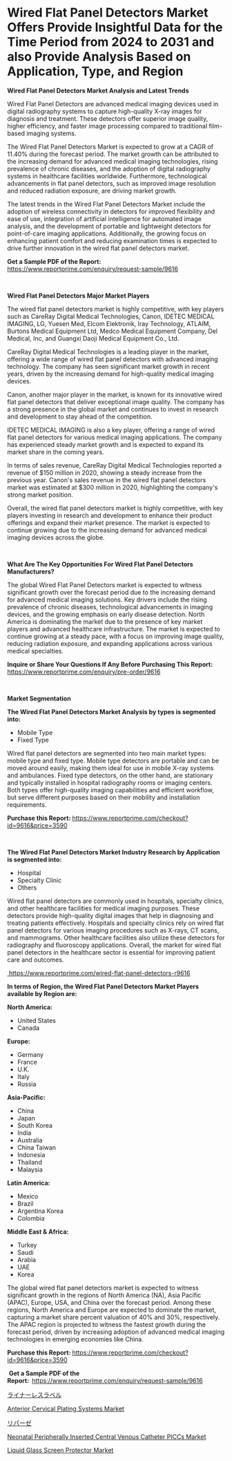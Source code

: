 <p><h1>Wired Flat Panel Detectors Market Offers Provide Insightful Data for the Time Period from 2024 to 2031 and also Provide Analysis Based on Application, Type, and Region</h1></p><p><strong>Wired Flat Panel Detectors Market Analysis and Latest Trends</strong></p>
<p><p>Wired Flat Panel Detectors are advanced medical imaging devices used in digital radiography systems to capture high-quality X-ray images for diagnosis and treatment. These detectors offer superior image quality, higher efficiency, and faster image processing compared to traditional film-based imaging systems.</p><p>The Wired Flat Panel Detectors Market is expected to grow at a CAGR of 11.40% during the forecast period. The market growth can be attributed to the increasing demand for advanced medical imaging technologies, rising prevalence of chronic diseases, and the adoption of digital radiography systems in healthcare facilities worldwide. Furthermore, technological advancements in flat panel detectors, such as improved image resolution and reduced radiation exposure, are driving market growth.</p><p>The latest trends in the Wired Flat Panel Detectors Market include the adoption of wireless connectivity in detectors for improved flexibility and ease of use, integration of artificial intelligence for automated image analysis, and the development of portable and lightweight detectors for point-of-care imaging applications. Additionally, the growing focus on enhancing patient comfort and reducing examination times is expected to drive further innovation in the wired flat panel detectors market.</p></p>
<p><strong>Get a Sample PDF of the Report:&nbsp;</strong> <a href="https://www.reportprime.com/enquiry/request-sample/9616">https://www.reportprime.com/enquiry/request-sample/9616</a></p>
<p>&nbsp;</p>
<p><strong>Wired Flat Panel Detectors Major Market Players</strong></p>
<p><p>The wired flat panel detectors market is highly competitive, with key players such as CareRay Digital Medical Technologies, Canon, IDETEC MEDICAL IMAGING, LG, Yuesen Med, Elcom Elektronik, Iray Technology, ATLAIM, Burtons Medical Equipment Ltd, Medco Medical Equipment Company, Del Medical, Inc, and Guangxi Daoji Medical Equipment Co., Ltd.</p><p>CareRay Digital Medical Technologies is a leading player in the market, offering a wide range of wired flat panel detectors with advanced imaging technology. The company has seen significant market growth in recent years, driven by the increasing demand for high-quality medical imaging devices.</p><p>Canon, another major player in the market, is known for its innovative wired flat panel detectors that deliver exceptional image quality. The company has a strong presence in the global market and continues to invest in research and development to stay ahead of the competition.</p><p>IDETEC MEDICAL IMAGING is also a key player, offering a range of wired flat panel detectors for various medical imaging applications. The company has experienced steady market growth and is expected to expand its market share in the coming years.</p><p>In terms of sales revenue, CareRay Digital Medical Technologies reported a revenue of $150 million in 2020, showing a steady increase from the previous year. Canon's sales revenue in the wired flat panel detectors market was estimated at $300 million in 2020, highlighting the company's strong market position.</p><p>Overall, the wired flat panel detectors market is highly competitive, with key players investing in research and development to enhance their product offerings and expand their market presence. The market is expected to continue growing due to the increasing demand for advanced medical imaging devices across the globe.</p></p>
<p>&nbsp;</p>
<p><strong>What Are The Key Opportunities For Wired Flat Panel Detectors Manufacturers?</strong></p>
<p><p>The global Wired Flat Panel Detectors market is expected to witness significant growth over the forecast period due to the increasing demand for advanced medical imaging solutions. Key drivers include the rising prevalence of chronic diseases, technological advancements in imaging devices, and the growing emphasis on early disease detection. North America is dominating the market due to the presence of key market players and advanced healthcare infrastructure. The market is expected to continue growing at a steady pace, with a focus on improving image quality, reducing radiation exposure, and expanding applications across various medical specialties.</p></p>
<p><strong>Inquire or Share Your Questions If Any Before Purchasing This Report:</strong> <a href="https://www.reportprime.com/enquiry/pre-order/9616">https://www.reportprime.com/enquiry/pre-order/9616</a></p>
<p>&nbsp;</p>
<p><strong>Market Segmentation</strong></p>
<p><strong>The Wired Flat Panel Detectors Market Analysis by types is segmented into:</strong></p>
<p><ul><li>Mobile Type</li><li>Fixed Type</li></ul></p>
<p><p>Wired flat panel detectors are segmented into two main market types: mobile type and fixed type. Mobile type detectors are portable and can be moved around easily, making them ideal for use in mobile X-ray systems and ambulances. Fixed type detectors, on the other hand, are stationary and typically installed in hospital radiography rooms or imaging centers. Both types offer high-quality imaging capabilities and efficient workflow, but serve different purposes based on their mobility and installation requirements.</p></p>
<p><strong>Purchase this Report:&nbsp;</strong><a href="https://www.reportprime.com/checkout?id=9616&price=3590">https://www.reportprime.com/checkout?id=9616&price=3590</a></p>
<p>&nbsp;</p>
<p><strong>The Wired Flat Panel Detectors Market Industry Research by Application is segmented into:</strong></p>
<p><ul><li>Hospital</li><li>Specialty Clinic</li><li>Others</li></ul></p>
<p><p>Wired flat panel detectors are commonly used in hospitals, specialty clinics, and other healthcare facilities for medical imaging purposes. These detectors provide high-quality digital images that help in diagnosing and treating patients effectively. Hospitals and specialty clinics rely on wired flat panel detectors for various imaging procedures such as X-rays, CT scans, and mammograms. Other healthcare facilities also utilize these detectors for radiography and fluoroscopy applications. Overall, the market for wired flat panel detectors in the healthcare sector is essential for improving patient care and outcomes.</p></p>
<p><a href="https://www.reportprime.com/wired-flat-panel-detectors-r9616">&nbsp;https://www.reportprime.com/wired-flat-panel-detectors-r9616</a></p>
<p><strong>In terms of Region, the Wired Flat Panel Detectors Market Players available by Region are:</strong></p>
<p>
    <p> <strong> North America: </strong>
        <ul>
            <li>United States</li>
            <li>Canada</li>
        </ul>
        </p> 
    <p> <strong> Europe: </strong>
        <ul>
            <li>Germany</li>
            <li>France</li>
            <li>U.K.</li>
            <li>Italy</li>
            <li>Russia</li>
        </ul>
        </p> 
    <p> <strong> Asia-Pacific: </strong>
        <ul>
            <li>China</li>
            <li>Japan</li>
            <li>South Korea</li>
            <li>India</li>
            <li>Australia</li>
            <li>China Taiwan</li>
            <li>Indonesia</li>
            <li>Thailand</li>
            <li>Malaysia</li>
        </ul>
        </p> 
    <p> <strong> Latin America: </strong>
        <ul>
            <li>Mexico</li>
            <li>Brazil</li>
            <li>Argentina Korea</li>
            <li>Colombia</li>
        </ul>
        </p> 
    <p> <strong> Middle East & Africa: </strong>
        <ul>
            <li>Turkey</li>
            <li>Saudi</li>
            <li>Arabia</li>
            <li>UAE</li>
            <li>Korea</li>
        </ul>
    </p>
    </p>
<p><p>The global wired flat panel detectors market is expected to witness significant growth in the regions of North America (NA), Asia Pacific (APAC), Europe, USA, and China over the forecast period. Among these regions, North America and Europe are expected to dominate the market, capturing a market share percent valuation of 40% and 30%, respectively. The APAC region is projected to witness the fastest growth during the forecast period, driven by increasing adoption of advanced medical imaging technologies in emerging economies like China.</p></p>
<p><strong>Purchase this Report: </strong><a href="https://www.reportprime.com/checkout?id=9616&price=3590">https://www.reportprime.com/checkout?id=9616&price=3590</a></p>
<p>&nbsp;<strong>Get a Sample PDF of the Report:&nbsp;&nbsp;</strong><a href="https://www.reportprime.com/enquiry/request-sample/9616">https://www.reportprime.com/enquiry/request-sample/9616</a></p>
<p><strong></strong></p>
<p><p><a href="https://github.com/KaydenJohns1964/Market-Research-Report-List-1/blob/main/302834878732.md">ライナーレスラベル</a></p><p><a href="https://github.com/maudAbbott7/Market-Research-Report-List-1/blob/main/anterior-cervical-plating-systems-market.md">Anterior Cervical Plating Systems Market</a></p><p><a href="https://github.com/decker5351/Market-Research-Report-List-1/blob/main/930749878733.md">リパーゼ</a></p><p><a href="https://github.com/MaraKoelpin2023/Market-Research-Report-List-1/blob/main/neonatal-peripherally-inserted-central-venous-catheter-piccs-market.md">Neonatal Peripherally Inserted Central Venous Catheter PICCs Market</a></p><p><a href="https://issuu.com/reportprime-2/docs/liquid-glass-screen-protector-market-size-2030.ppt">Liquid Glass Screen Protector Market</a></p></p>